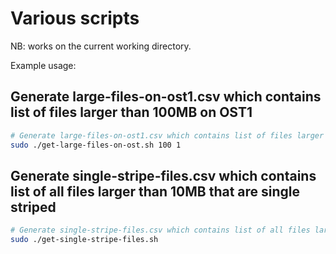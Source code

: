 # Various scripts

NB:  works on the current working directory.

Example usage:

## Generate large-files-on-ost1.csv which contains list of files larger than 100MB on OST1
```bash
# Generate large-files-on-ost1.csv which contains list of files larger than 100MB on OST1
sudo ./get-large-files-on-ost.sh 100 1
```

## Generate single-stripe-files.csv which contains list of all files larger than 10MB that are single striped
```bash
# Generate single-stripe-files.csv which contains list of all files larger than 10MB that are single striped
sudo ./get-single-stripe-files.sh
```
